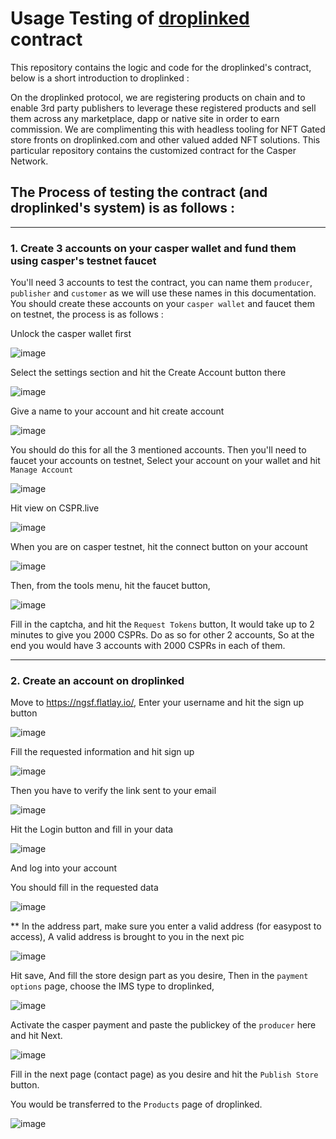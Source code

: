 # Usage Testing of [droplinked](https://www.droplinked.com) contract

This repository contains the logic and code for the droplinked's contract, below is a short introduction to droplinked : 

On the droplinked protocol, we are registering products on chain and to enable 3rd party publishers to leverage these registered products and sell them across any marketplace, dapp or native site in order to earn commission. We are complimenting this with headless tooling for NFT Gated store fronts on droplinked.com and other valued added NFT solutions. This particular repository contains the customized contract for the Casper Network.


## The Process of testing the contract (and droplinked's system) is as follows : 

___
### 1. Create 3 accounts on your casper wallet and fund them using casper's testnet faucet

You'll need 3 accounts to test the contract, you can name them `producer`, `publisher` and `customer` as we will use these names in this documentation.
You should create these accounts on your `casper wallet` and faucet them on testnet, the process is as follows : 

Unlock the casper wallet first 

![image](https://github.com/FLATLAY/droplinked_casper/assets/20683538/c5e052f5-464c-4d49-9745-46c1012a9197)

Select the settings section and hit the Create Account button there

![image](https://github.com/FLATLAY/droplinked_casper/assets/20683538/7ef1cbd4-ce52-43a8-a21d-1dcdfe8dd659)

Give a name to your account and hit create account

![image](https://github.com/FLATLAY/droplinked_casper/assets/20683538/44145c4f-dc97-4e43-a7ab-7936db9fb5c1)

You should do this for all the 3 mentioned accounts. Then you'll need to faucet your accounts on testnet, Select your account on your wallet and hit `Manage Account`

![image](https://github.com/FLATLAY/droplinked_casper/assets/20683538/6cbcdb09-2e1f-4213-ae6a-00406eb45e86)

Hit view on CSPR.live

![image](https://github.com/FLATLAY/droplinked_casper/assets/20683538/2be0a0c2-c4fb-4b1d-80f0-3f1bd414f580)

When you are on casper testnet, hit the connect button on your account

![image](https://github.com/FLATLAY/droplinked_casper/assets/20683538/298bf314-7f9d-48b1-bd05-a1bebc00e835)

Then, from the tools menu, hit the faucet button, 

![image](https://github.com/FLATLAY/droplinked_casper/assets/20683538/d7f8ddef-19c4-4fa7-b362-cce736b4f9c3)

Fill in the captcha, and hit the `Request Tokens` button, It would take up to 2 minutes to give you 2000 CSPRs. Do as so for other 2 accounts, So at the end you would have 3 accounts with 2000 CSPRs in each of them.

___
### 2. Create an account on droplinked

Move to https://ngsf.flatlay.io/, Enter your username and hit the sign up button

![image](https://github.com/FLATLAY/droplinked_casper/assets/20683538/e2868478-625e-40d1-980e-9cf85aba256b)

Fill the requested information and hit sign up

![image](https://github.com/FLATLAY/droplinked_casper/assets/20683538/df8ff767-b042-4e7b-bbcb-81b26cb2dd66)

Then you have to verify the link sent to your email 

![image](https://github.com/FLATLAY/droplinked_casper/assets/20683538/a34ef1db-8b82-4a1e-a068-17e92f80d515)

Hit the Login button and fill in your data 

![image](https://github.com/FLATLAY/droplinked_casper/assets/20683538/8f31ebba-e0b6-4170-9ef2-9a65d3a7e4b1)

And log into your account

You should fill in the requested data 

![image](https://github.com/FLATLAY/droplinked_casper/assets/20683538/01f2c9d0-dd4d-4dfc-ba1a-057c9814259a)

** In the address part, make sure you enter a valid address (for easypost to access), A valid address is brought to you in the next pic

![image](https://github.com/FLATLAY/droplinked_casper/assets/20683538/442ecd9d-4ff5-4fea-8c3f-315ebea44e1e)

Hit save, And fill the store design part as you desire, Then in the `payment options` page, choose the IMS type to droplinked, 

![image](https://github.com/FLATLAY/droplinked_casper/assets/20683538/166626f9-fbcb-42c2-88c3-d4b0e4403d4c)

Activate the casper payment and paste the publickey of the `producer` here and hit Next.

![image](https://github.com/FLATLAY/droplinked_casper/assets/20683538/736f356b-b23e-493f-9666-fe2e162bf239)

Fill in the next page (contact page) as you desire and hit the `Publish Store` button.

You would be transferred to the `Products` page of droplinked.

![image](https://github.com/FLATLAY/droplinked_casper/assets/20683538/1c226eef-2a34-41c7-9877-408a46218f28)


